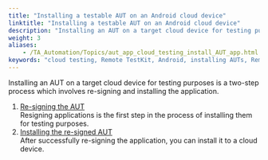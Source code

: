 ```yaml
--- 
title: "Installing a testable AUT on an Android cloud device"
linktitle: "Installing a testable AUT on an Android cloud device"
description: "Installing an AUT on a target cloud device for testing purposes is a two-step process which involves re-signing and installing the application."
weight: 3
aliases: 
    - /TA_Automation/Topics/aut_app_cloud_testing_install_AUT_app.html
keywords: "cloud testing, Remote TestKit, Android, installing AUTs, Remote TestKit, Android, installing AUTs"
---
```


Installing an AUT on a target cloud device for testing purposes is a two-step process which involves re-signing and installing the application.

1.  [Re-signing the AUT](/TA_Automation/Topics/aut_app_cloud_testing_Android_resign_app.html)  
Resigning applications is the first step in the process of installing them for testing purposes.
2.  [Installing the re-signed AUT](/TA_Automation/Topics/aut_app_cloud_testing_Android_install_resigned_app.html)  
After successfully re-signing the application, you can install it to a cloud device.



